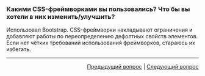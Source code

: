 ### Какими CSS-фреймворками вы пользовались? Что бы вы хотели в них изменить/улучшить?

Использовал Bootstrap. CSS-фреймворки накладывают ограничения и добавляют работы по переопределению дефолтных свойств элементов. Если нет чётких требований использования фреймворков, стараюсь их избегать.

---

<div align="right">
<a href="23.md">Предыдущий вопрос</a> | <a href="25.md">Следующий вопрос</a>
</div>
